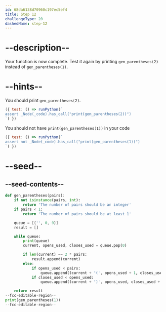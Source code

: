 ```yaml
---
id: 68da6138d70960c197ec5ef4
title: Step 12
challengeType: 20
dashedName: step-12
---
```


# --description--

Your function is now complete. Test it again by printing `gen_parentheses(2)` instead of `gen_parentheses(1)`.

# --hints--

You should print `gen_parentheses(2)`.

```js
({ test: () => runPython(`
assert _Node(_code).has_call("print(gen_parentheses(2))")
`) })
```

You should not have `print(gen_parentheses(1))` in your code

```js
({ test: () => runPython(`
assert not _Node(_code).has_call("print(gen_parentheses(1))")
`) })
```

# --seed--

## --seed-contents--

```py
def gen_parentheses(pairs):
    if not isinstance(pairs, int):
        return 'The number of pairs should be an integer'
    if pairs < 1:
        return 'The number of pairs should be at least 1'

    queue = [('', 0, 0)]
    result = []

    while queue:
        print(queue)
        current, opens_used, closes_used = queue.pop(0)

        if len(current) == 2 * pairs:
            result.append(current)
        else:
            if opens_used < pairs:
                queue.append((current + '(', opens_used + 1, closes_used))
            if closes_used < opens_used:
                queue.append((current + ')', opens_used, closes_used + 1))

    return result
--fcc-editable-region--
print(gen_parentheses(1))
--fcc-editable-region--
```
